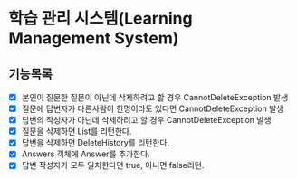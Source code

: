 # 학습 관리 시스템(Learning Management System)

## 기능목록
- [x] 본인이 질문한 질문이 아닌데 삭제하려고 할 경우 CannotDeleteException 발생
- [x] 질문에 답변자가 다른사람이 한명이라도 있다면 CannotDeleteException 발생
- [x] 답변의 작성자가 아닌데 삭제하려고 할 경우 CannotDeleteException 발생
- [x] 질문을 삭제하면 List<DeleteHistory>를 리턴한다.
- [x] 답변을 삭제하면 DeleteHistory를 리턴한다.
- [x] Answers 객체에 Answer를 추가한다.
- [x] 답변 작성자가 모두 일치한다면 true, 아니면 false리턴.